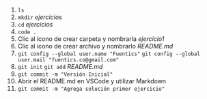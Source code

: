 1.  `ls`
2.  `mkdir` *ejercicios*
3.  `cd` *ejercicios*
4.  `code .`
5.  Clic al ícono de crear carpeta y nombrarla *ejercicio1*
6.  Clic al ícono de crear archivo y nombrarlo *README.md*
7.  `git config --global user.name "Fuentics"`
    `git config --global user.mail "fuentics.co@gmail.com"`
8.  `git init`
    `git add` *README.md*
9.  `git commit -m "Versión Inicial"`
10. Abrir el README.md en VSCode y utilizar Markdown
11. `git commit -m "Agrega solución primer ejercicio"`
